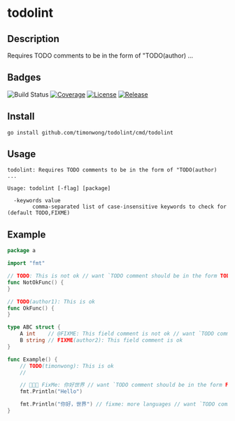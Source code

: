 # todolint

## Description

Requires TODO comments to be in the form of "TODO(author) ...

## Badges

![Build Status](https://github.com/timonwong/todolint/workflows/CI/badge.svg)
[![Coverage](https://img.shields.io/codecov/c/github/timonwong/todolint?token=Nutf41gwoG)](https://app.codecov.io/gh/timonwong/todolint)
[![License](https://img.shields.io/github/license/timonwong/todolint.svg)](/LICENSE)
[![Release](https://img.shields.io/github/release/timonwong/todolint.svg)](https://github.com/timonwong/todolint/releases/latest)

## Install

```shel
go install github.com/timonwong/todolint/cmd/todolint
```

## Usage

```
todolint: Requires TODO comments to be in the form of "TODO(author) ...

Usage: todolint [-flag] [package]

  -keywords value
        comma-separated list of case-insensitive keywords to check for (default TODO,FIXME)
```

## Example

```go
package a

import "fmt"

// TODO: This is not ok // want `TODO comment should be in the form TODO\(author\)`
func NotOkFunc() {
}

// TODO(author1): This is ok
func OkFunc() {
}

type ABC struct {
	A int    // @FIXME: This field comment is not ok // want `TODO comment should be in the form FIXME\(author\)`
	B string // FIXME(author2): This field comment is ok
}

func Example() {
	// TODO(timonwong): This is ok
	//

	// 🚀🚀🚀 FixMe: 你好世界 // want `TODO comment should be in the form FIXME\(author\)`
	fmt.Println("Hello")

	fmt.Println("你好，世界") // fixme: more languages // want `TODO comment should be in the form FIXME\(author\)`
}
```